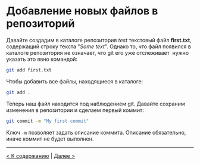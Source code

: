 # Добавление новых файлов в репозиторий

Давайте создадим в каталоге репозитория *test* текстовый файл **first.txt**, содержащий строку текста "*Some text*". Однако то, что файл появился в каталоге репозитория не означает, что git его уже отслеживает ­ нужно указать это явно командой: 
```bash
git add first.txt
```

Чтобы добавить все файлы, находящиеся в каталоге:
```bash
git add .
```

Теперь наш файл находится под наблюдением git. Давайте сохраним изменения в репозитории и сделаем первый коммит: 
```bash
git commit -­m "My first commit" 
```

Ключ `­-m` позволяет задать описание коммита. Описание обязательно, иначе коммит не будет выполнен.

--- 

[< К содержанию](./README.md) | [Далее >](./04_3_sending_changes.md)